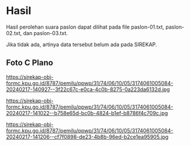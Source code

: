 # Hasil

Hasil perolehan suara paslon dapat dilihat pada file paslon-01.txt, paslon-02.txt, dan paslon-03.txt.

Jika tidak ada, artinya data tersebut belum ada pada SIREKAP.

## Foto C Plano

https://sirekap-obj-formc.kpu.go.id/8787/pemilu/ppwp/31/74/06/10/05/3174061005084-20240217-140927--3f22c67c-e0ca-4c0b-8275-0a223da6132d.jpg

https://sirekap-obj-formc.kpu.go.id/8787/pemilu/ppwp/31/74/06/10/05/3174061005084-20240217-141022--b758e65d-bc0b-4824-b1ef-b8786f4c709c.jpg

https://sirekap-obj-formc.kpu.go.id/8787/pemilu/ppwp/31/74/06/10/05/3174061005084-20240217-141206--cf7f0898-de23-4b8b-96ed-b2ce1ea95905.jpg

